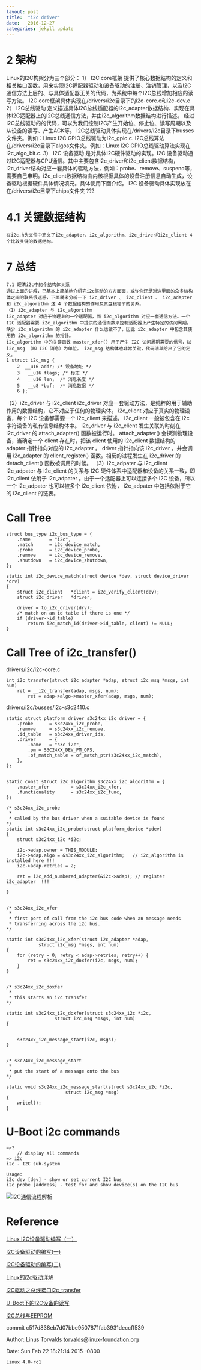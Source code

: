 ```yaml
---
layout: post
title:  "i2c driver"
date:   2016-12-27 
categories: jekyll update
---
```



# 2 架构
Linux的I2C构架分为三个部分：
1） I2C core框架
    提供了核心数据结构的定义和相关接口函数，用来实现I2C适配器驱动和设备驱动的注册、注销管理，以及I2C通信方法上层的、与具体适配器无关的代码，为系统中每个I2C总线增加相应的读写方法。
    I2C core框架具体实现在/drivers/i2c目录下的i2c-core.c和i2c-dev.c
2） I2C总线驱动
    定义描述具体I2C总线适配器的i2c_adapter数据结构、实现在具体I2C适配器上的I2C总线通信方法，并由i2c_algorithm数据结构进行描述。 经过I2C总线驱动的的代码，可以为我们控制I2C产生开始位、停止位、读写周期以及从设备的读写、产生ACK等。
    I2C总线驱动具体实现在/drivers/i2c目录下busses文件夹。例如：Linux I2C GPIO总线驱动为i2c_gpio.c. I2C总线算法在/drivers/i2c目录下algos文件夹。例如：Linux I2C GPIO总线驱动算法实现在i2c_algo_bit.c.
3） I2C 设备驱动
    是对具体I2C硬件驱动的实现。I2C 设备驱动通过I2C适配器与CPU通信。其中主要包含i2c_driver和i2c_client数据结构，i2c_driver结构对应一套具体的驱动方法，例如：probe、remove、suspend等，需要自己申明。i2c_client数据结构由内核根据具体的设备注册信息自动生成，设备驱动根据硬件具体情况填充。具体使用下面介绍。
    I2C 设备驱动具体实现放在在/drivers/i2c目录下chips文件夹 ???




# 4.1  关键数据结构
    在i2c.h头文件中定义了i2c_adapter、i2c_algorithm、i2c_driver和i2c_client 4个比较关键的数据结构。


# 7 总结
    7.1 理清i2c中的个结构体关系
    通过上面的讲解，已基本上简单地介绍完i2c驱动的方方面面，或许你还是对这里面的众多结构体之间的联系很迷惑，下面就来分析一下 i2c_driver 、 i2c_client 、 i2c_adapter 和 i2c_algorithm 这 4 个数据结构的作用及其盘根错节的关系。
    （1）i2c_adapter 与 i2c_algorithm
    i2c_adapter 对应于物理上的一个适配器，而 i2c_algorithm 对应一套通信方法。一个 I2C 适配器需要 i2c_algorithm 中提供的通信函数来控制适配器上产生特定的访问周期。缺少 i2c_algorithm 的 i2c_adapter 什么也做不了，因此 i2c_adapter 中包含其使用的 i2c_algorithm 的指针。
    i2c_algorithm 中的关键函数 master_xfer() 用于产生 I2C 访问周期需要的信号，以 i2c_msg （即 I2C 消息）为单位。 i2c_msg 结构体也非常关键，代码清单给出了它的定义。
    1 struct i2c_msg {
	    2  __u16 addr; /* 设备地址 */
	    3   __u16 flags; /* 标志 */
	    4   __u16 len;  /* 消息长度 */
	    5   __u8 *buf;  /* 消息数据 */
	    6 };
   （2）i2c_driver 与 i2c_client
i2c_driver 对应一套驱动方法，是纯粹的用于辅助作用的数据结构，它不对应于任何的物理实体。 i2c_client 对应于真实的物理设备，每个 I2C 设备都需要一个 i2c_client 来描述。 i2c_client 一般被包含在 i2c 字符设备的私有信息结构体中。
i2c_driver 与 i2c_client 发生关联的时刻在 i2c_driver 的 attach_adapter() 函数被运行时。 attach_adapter() 会探测物理设备，当确定一个 client 存在时，把该 client 使用的 i2c_client 数据结构的 adapter 指针指向对应的 i2c_adapter 。
driver 指针指向该 i2c_driver ，并会调用 i2c_adapter 的 client_register() 函数。相反的过程发生在 i2c_driver 的 detach_client() 函数被调用的时候。
   （3）i2c_adpater 与 i2c_client
i2c_adpater 与 i2c_client 的关系与 I2C 硬件体系中适配器和设备的关系一致，即 i2c_client 依附于 i2c_adpater 。由于一个适配器上可以连接多个 I2C 设备，所以一个 i2c_adpater 也可以被多个 i2c_client 依附， i2c_adpater 中包括依附于它的 i2c_client 的链表。


# Call Tree 

	struct bus_type i2c_bus_type = {
		.name		= "i2c",
		.match		= i2c_device_match,
		.probe		= i2c_device_probe,
		.remove		= i2c_device_remove,
		.shutdown	= i2c_device_shutdown,
	};

	static int i2c_device_match(struct device *dev, struct device_driver *drv)
	{
		struct i2c_client	*client = i2c_verify_client(dev);
		struct i2c_driver	*driver;

		driver = to_i2c_driver(drv);
		/* match on an id table if there is one */
		if (driver->id_table)
			return i2c_match_id(driver->id_table, client) != NULL;
	}


# Call Tree of i2c_transfer()

drivers/i2c/i2c-core.c

	int i2c_transfer(struct i2c_adapter *adap, struct i2c_msg *msgs, int num)
		ret = __i2c_transfer(adap, msgs, num);
			ret = adap->algo->master_xfer(adap, msgs, num);

drivers/i2c/busses/i2c-s3c2410.c

	static struct platform_driver s3c24xx_i2c_driver = {
		.probe		= s3c24xx_i2c_probe,
		.remove		= s3c24xx_i2c_remove,
		.id_table	= s3c24xx_driver_ids,
		.driver		= {
			.name	= "s3c-i2c",
			.pm	= S3C24XX_DEV_PM_OPS,
			.of_match_table = of_match_ptr(s3c24xx_i2c_match),
		},
	};


	static const struct i2c_algorithm s3c24xx_i2c_algorithm = {
		.master_xfer		= s3c24xx_i2c_xfer,
		.functionality		= s3c24xx_i2c_func,
	};

	/* s3c24xx_i2c_probe
	 *
	 * called by the bus driver when a suitable device is found
	*/
	static int s3c24xx_i2c_probe(struct platform_device *pdev)
	{
		struct s3c24xx_i2c *i2c;

		i2c->adap.owner = THIS_MODULE;
		i2c->adap.algo = &s3c24xx_i2c_algorithm;   // i2c_algorithm is installed here !!!
		i2c->adap.retries = 2;

		ret = i2c_add_numbered_adapter(&i2c->adap); // register i2c_adapter  !!!

	}


	/* s3c24xx_i2c_xfer
	 *
	 * first port of call from the i2c bus code when an message needs
	 * transferring across the i2c bus.
	*/

	static int s3c24xx_i2c_xfer(struct i2c_adapter *adap,
				struct i2c_msg *msgs, int num)
	{
		for (retry = 0; retry < adap->retries; retry++) {
			ret = s3c24xx_i2c_doxfer(i2c, msgs, num);
		}
	}


	/* s3c24xx_i2c_doxfer
	 *
	 * this starts an i2c transfer
	*/

	static int s3c24xx_i2c_doxfer(struct s3c24xx_i2c *i2c,
				      struct i2c_msg *msgs, int num)
	{


		s3c24xx_i2c_message_start(i2c, msgs);
	}


	/* s3c24xx_i2c_message_start
	 *
	 * put the start of a message onto the bus
	*/

	static void s3c24xx_i2c_message_start(struct s3c24xx_i2c *i2c,
					      struct i2c_msg *msg)
	{
		writel();
	}


# U-Boot i2c commands

	=>?
		// display all commands
	=> i2c
	i2c - I2C sub-system

	Usage:
	i2c dev [dev] - show or set current I2C bus
	i2c probe [address] - test for and show device(s) on the I2C bus




![I2C通信流程解析](http://c.51hei.com/d/forum/201309/28/151347ngefv59bv5me0bpk.jpg)




# Reference


[Linux I2C设备驱动编写（一）](http://blog.csdn.net/airk000/article/details/21345457)

[I2C设备驱动的编写(一)](http://blog.chinaunix.net/uid-27041925-id-3630913.html)

[I2C设备驱动的编写(二)](http://blog.chinaunix.net/uid-27041925-id-3630925.html)

[Linux的i2c驱动详解](http://blog.chinaunix.net/uid-27041925-id-3631304.html)

[I2C驱动之总线接口i2c_transfer](http://blog.csdn.net/u013427264/article/details/42777091)

[U-Boot下的I2C设备的读写](http://blog.sina.com.cn/s/blog_6836cbf70100qe4i.html)

[I2C总线与EEPROM](http://www.51hei.com/bbs/dpj-22299-1.html)

commit c517d838eb7d07bbe9507871fab3931deccff539

Author: Linus Torvalds <torvalds@linux-foundation.org>

Date:   Sun Feb 22 18:21:14 2015 -0800

    Linux 4.0-rc1

